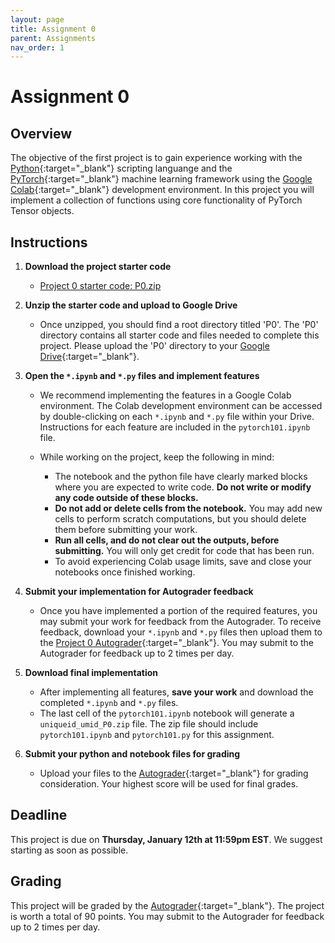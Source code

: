 ```yaml
---
layout: page
title: Assignment 0
parent: Assignments
nav_order: 1
---
```

 
# Assignment 0

## Overview
The objective of the first project is to gain experience working with the [Python](https://www.python.org){:target="_blank"} scripting languange and the [PyTorch](https://pytorch.org){:target="_blank"} machine learning framework using the [Google Colab](https://colab.research.google.com/){:target="_blank"} development environment. In this project you will implement a collection of functions using core functionality of PyTorch Tensor objects.


## Instructions

1. <b>Download the project starter code</b>
    - [Project 0 starter code: P0.zip](/assets/projects/P0.zip)

2. <b>Unzip the starter code and upload to Google Drive</b>
    - Once unzipped, you should find a root directory titled 'P0'. The 'P0' directory contains all starter code and files needed to complete this project. Please upload the 'P0' directory to your [Google Drive](https://drive.google.com/){:target="_blank"}.

3. <b>Open the `*.ipynb` and `*.py` files and implement features</b>
    - We recommend implementing the features in a Google Colab environment. The Colab development environment can be accessed by double-clicking on each `*.ipynb` and `*.py` file within your Drive. Instructions for each feature are included in the `pytorch101.ipynb` file.

    - While working on the project, keep the following in mind:

        - The notebook and the python file have clearly marked blocks where you are expected to write code. <b>Do not write or modify any code outside of these blocks.</b>
        - <b>Do not add or delete cells from the notebook.</b> You may add new cells to perform scratch computations, but you should delete them before submitting your work.
        - <b>Run all cells, and do not clear out the outputs, before submitting.</b> You will only get credit for code that has been run.
        - To avoid experiencing Colab usage limits, save and close your notebooks once finished working.

4. <b>Submit your implementation for Autograder feedback</b>
    - Once you have implemented a portion of the required features, you may submit your work for feedback from the Autograder. To receive feedback, download your `*.ipynb` and `*.py` files then upload them to the [Project 0 Autograder](https://autograder.io/web/project/1882){:target="_blank"}. You may submit to the Autograder for feedback up to 2 times per day.

5. <b>Download final implementation</b>
    - After implementing all features, <b>save your work</b> and download the completed `*.ipynb` and `*.py` files. 
    - The last cell of the `pytorch101.ipynb` notebook will generate a `uniqueid_umid_P0.zip` file. The zip file should include `pytorch101.ipynb` and `pytorch101.py` for this assignment.

6. <b>Submit your python and notebook files for grading</b>
    - Upload your files to the [Autograder](https://autograder.io/web/project/1882){:target="_blank"} for grading consideration. Your highest score will be used for final grades.

## Deadline

This project is due on <b>Thursday, January 12th at 11:59pm EST</b>. We suggest starting as soon as possible.

## Grading

This project will be graded by the [Autograder](https://autograder.io/web/project/1882){:target="_blank"}. The project is worth a total of 90 points. You may submit to the Autograder for feedback up to 2 times per day.
